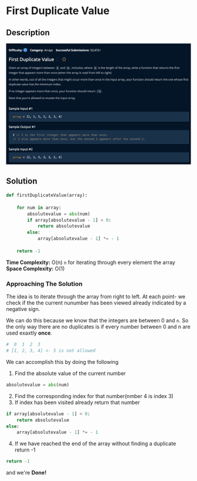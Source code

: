 # First Duplicate Value

## Description

![description](./desc.png)

## Solution

```py
def firstDuplicateValue(array):
    
    for num in array:
        absolutevalue = abs(num) 
        if array[absolutevalue - 1] < 0:
            return absolutevalue
        else:
            array[absolutevalue - 1] *= - 1
            
    return -1
```

**Time Complexity:** O(n) `n` for iterating through every element the array<br/>
**Space Complexity:** O(1)<br/>

### Approaching The Solution

The idea is to iterate through the array from right to left. At each point- we check if the the current nunumber has been viewed already indicated by a negative sign.<br>

We can do this because we know that the integers are between 0 and `n`. So the only way there are no duplicates is if every number between 0 and n are used exaxtly **once**. 

```py
#  0  1  2  3
# [1, 2, 3, 4] <- 5 is not allowed
```

We can accomplish this by doing the following
1. Find the absolute value of the current number
```py
absolutevalue = abs(num) 
```
2. Find the corresponding index for that number(nmber 4 is index 3)
3. If index has been visited already return that number
```py
if array[absolutevalue - 1] < 0:
    return absolutevalue
else:
    array[absolutevalue - 1] *= - 1
```
4. If we have reached the end of the array without finding a duplicate return -1
```py
return -1
```

and we're **Done!**

